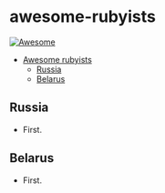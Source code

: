 # awesome-rubyists
[![Awesome](https://cdn.rawgit.com/sindresorhus/awesome/d7305f38d29fed78fa85652e3a63e154dd8e8829/media/badge.svg)](https://github.com/sindresorhus/awesome)

* [Awesome rubyists](#awesome-rubyists)
  * [Russia](#russia)
  * [Belarus](#belarus)

## Russia
* First.

## Belarus
* First.

